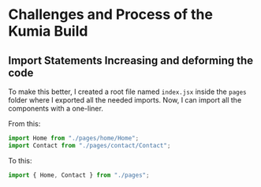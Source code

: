 # Challenges and Process of the Kumia Build

## Import Statements Increasing and deforming the code

To make this better, I created a root file named `index.jsx` inside the `pages` folder where I exported all the needed imports. Now, I can import all the components with a one-liner.

From this:

```js
import Home from "./pages/home/Home";
import Contact from "./pages/contact/Contact";
```

To this:

```js
import { Home, Contact } from "./pages";
```
